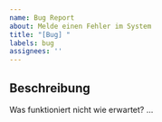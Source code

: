 ```yaml
---
name: Bug Report
about: Melde einen Fehler im System
title: "[Bug] "
labels: bug
assignees: ''
---
```


## Beschreibung
Was funktioniert nicht wie erwartet?
...